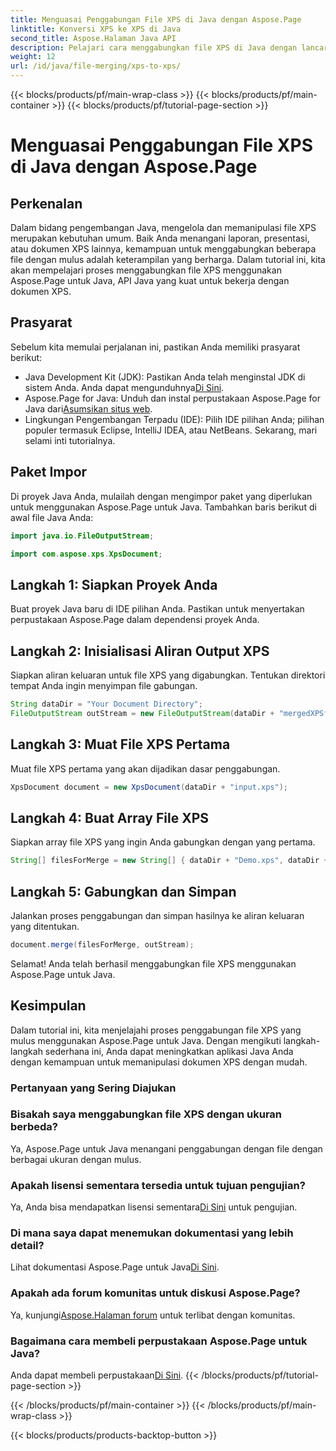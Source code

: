 ```yaml
---
title: Menguasai Penggabungan File XPS di Java dengan Aspose.Page
linktitle: Konversi XPS ke XPS di Java
second_title: Aspose.Halaman Java API
description: Pelajari cara menggabungkan file XPS di Java dengan lancar menggunakan Aspose.Page. Ikuti panduan langkah demi langkah kami untuk manipulasi dokumen yang efisien. Tingkatkan keterampilan pengembangan Java Anda sekarang!
weight: 12
url: /id/java/file-merging/xps-to-xps/
---
```


{{< blocks/products/pf/main-wrap-class >}}
{{< blocks/products/pf/main-container >}}
{{< blocks/products/pf/tutorial-page-section >}}

# Menguasai Penggabungan File XPS di Java dengan Aspose.Page

## Perkenalan
Dalam bidang pengembangan Java, mengelola dan memanipulasi file XPS merupakan kebutuhan umum. Baik Anda menangani laporan, presentasi, atau dokumen XPS lainnya, kemampuan untuk menggabungkan beberapa file dengan mulus adalah keterampilan yang berharga. Dalam tutorial ini, kita akan mempelajari proses menggabungkan file XPS menggunakan Aspose.Page untuk Java, API Java yang kuat untuk bekerja dengan dokumen XPS.
## Prasyarat
Sebelum kita memulai perjalanan ini, pastikan Anda memiliki prasyarat berikut:
-  Java Development Kit (JDK): Pastikan Anda telah menginstal JDK di sistem Anda. Anda dapat mengunduhnya[Di Sini](https://www.oracle.com/java/technologies/javase-downloads.html).
-  Aspose.Page for Java: Unduh dan instal perpustakaan Aspose.Page for Java dari[Asumsikan situs web](https://purchase.aspose.com/buy). 
- Lingkungan Pengembangan Terpadu (IDE): Pilih IDE pilihan Anda; pilihan populer termasuk Eclipse, IntelliJ IDEA, atau NetBeans.
Sekarang, mari selami inti tutorialnya.
## Paket Impor
Di proyek Java Anda, mulailah dengan mengimpor paket yang diperlukan untuk menggunakan Aspose.Page untuk Java. Tambahkan baris berikut di awal file Java Anda:
```java
import java.io.FileOutputStream;

import com.aspose.xps.XpsDocument;
```
## Langkah 1: Siapkan Proyek Anda
Buat proyek Java baru di IDE pilihan Anda. Pastikan untuk menyertakan perpustakaan Aspose.Page dalam dependensi proyek Anda.
## Langkah 2: Inisialisasi Aliran Output XPS
Siapkan aliran keluaran untuk file XPS yang digabungkan. Tentukan direktori tempat Anda ingin menyimpan file gabungan.
```java
String dataDir = "Your Document Directory";
FileOutputStream outStream = new FileOutputStream(dataDir + "mergedXPSfiles.xps");
```
## Langkah 3: Muat File XPS Pertama
Muat file XPS pertama yang akan dijadikan dasar penggabungan.
```java
XpsDocument document = new XpsDocument(dataDir + "input.xps");
```
## Langkah 4: Buat Array File XPS
Siapkan array file XPS yang ingin Anda gabungkan dengan yang pertama.
```java
String[] filesForMerge = new String[] { dataDir + "Demo.xps", dataDir + "sample.xps" };
```
## Langkah 5: Gabungkan dan Simpan
Jalankan proses penggabungan dan simpan hasilnya ke aliran keluaran yang ditentukan.
```java
document.merge(filesForMerge, outStream);
```
Selamat! Anda telah berhasil menggabungkan file XPS menggunakan Aspose.Page untuk Java.
## Kesimpulan
Dalam tutorial ini, kita menjelajahi proses penggabungan file XPS yang mulus menggunakan Aspose.Page untuk Java. Dengan mengikuti langkah-langkah sederhana ini, Anda dapat meningkatkan aplikasi Java Anda dengan kemampuan untuk memanipulasi dokumen XPS dengan mudah.
### Pertanyaan yang Sering Diajukan
### Bisakah saya menggabungkan file XPS dengan ukuran berbeda?
Ya, Aspose.Page untuk Java menangani penggabungan dengan file dengan berbagai ukuran dengan mulus.
### Apakah lisensi sementara tersedia untuk tujuan pengujian?
 Ya, Anda bisa mendapatkan lisensi sementara[Di Sini](https://purchase.aspose.com/temporary-license/) untuk pengujian.
### Di mana saya dapat menemukan dokumentasi yang lebih detail?
 Lihat dokumentasi Aspose.Page untuk Java[Di Sini](https://reference.aspose.com/page/java/).
### Apakah ada forum komunitas untuk diskusi Aspose.Page?
 Ya, kunjungi[Aspose.Halaman forum](https://forum.aspose.com/c/page/39) untuk terlibat dengan komunitas.
### Bagaimana cara membeli perpustakaan Aspose.Page untuk Java?
 Anda dapat membeli perpustakaan[Di Sini](https://purchase.aspose.com/buy).
{{< /blocks/products/pf/tutorial-page-section >}}

{{< /blocks/products/pf/main-container >}}
{{< /blocks/products/pf/main-wrap-class >}}

{{< blocks/products/products-backtop-button >}}

